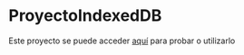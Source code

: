 # ProyectoIndexedDB
Este proyecto se puede acceder [aquí](https://alejandros2i.github.io/ProyectoIndexedDB/) para probar o utilizarlo
